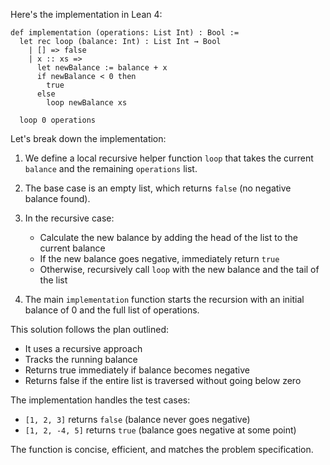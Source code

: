 Here's the implementation in Lean 4:

```lean
def implementation (operations: List Int) : Bool :=
  let rec loop (balance: Int) : List Int → Bool
    | [] => false
    | x :: xs =>
      let newBalance := balance + x
      if newBalance < 0 then 
        true 
      else 
        loop newBalance xs
  
  loop 0 operations
```

Let's break down the implementation:

1. We define a local recursive helper function `loop` that takes the current `balance` and the remaining `operations` list.

2. The base case is an empty list, which returns `false` (no negative balance found).

3. In the recursive case:
   - Calculate the new balance by adding the head of the list to the current balance
   - If the new balance goes negative, immediately return `true`
   - Otherwise, recursively call `loop` with the new balance and the tail of the list

4. The main `implementation` function starts the recursion with an initial balance of 0 and the full list of operations.

This solution follows the plan outlined:
- It uses a recursive approach
- Tracks the running balance
- Returns true immediately if balance becomes negative
- Returns false if the entire list is traversed without going below zero

The implementation handles the test cases:
- `[1, 2, 3]` returns `false` (balance never goes negative)
- `[1, 2, -4, 5]` returns `true` (balance goes negative at some point)

The function is concise, efficient, and matches the problem specification.
